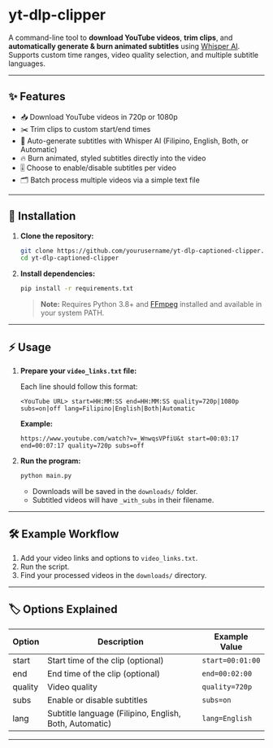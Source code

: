 # yt-dlp-clipper

A command-line tool to **download YouTube videos**, **trim clips**, and **automatically generate & burn animated subtitles** using [Whisper AI](https://github.com/openai/whisper).  
Supports custom time ranges, video quality selection, and multiple subtitle languages.

---

## ✨ Features

- 📥 Download YouTube videos in 720p or 1080p
- ✂️ Trim clips to custom start/end times
- 📝 Auto-generate subtitles with Whisper AI (Filipino, English, Both, or Automatic)
- 🔥 Burn animated, styled subtitles directly into the video
- 🎚️ Choose to enable/disable subtitles per video
- 🗂️ Batch process multiple videos via a simple text file

---

## 🚀 Installation

1. **Clone the repository:**

   ```sh
   git clone https://github.com/yourusername/yt-dlp-captioned-clipper.git
   cd yt-dlp-captioned-clipper
   ```

2. **Install dependencies:**

   ```sh
   pip install -r requirements.txt
   ```

   > **Note:** Requires Python 3.8+ and [FFmpeg](https://ffmpeg.org/download.html) installed and available in your system PATH.

---

## ⚡ Usage

1. **Prepare your `video_links.txt` file:**

   Each line should follow this format:

   ```
   <YouTube URL> start=HH:MM:SS end=HH:MM:SS quality=720p|1080p subs=on|off lang=Filipino|English|Both|Automatic
   ```

   **Example:**

   ```
   https://www.youtube.com/watch?v=_WnwqsVPfiU&t start=00:03:17 end=00:07:17 quality=720p subs=off
   ```

2. **Run the program:**

   ```sh
   python main.py
   ```

   - Downloads will be saved in the `downloads/` folder.
   - Subtitled videos will have `_with_subs` in their filename.

---

## 🛠️ Example Workflow

1. Add your video links and options to `video_links.txt`.
2. Run the script.
3. Find your processed videos in the `downloads/` directory.

---

## 🏷️ Options Explained

| Option  | Description                                            | Example Value    |
| ------- | ------------------------------------------------------ | ---------------- |
| start   | Start time of the clip (optional)                      | `start=00:01:00` |
| end     | End time of the clip (optional)                        | `end=00:02:00`   |
| quality | Video quality                                          | `quality=720p`   |
| subs    | Enable or disable subtitles                            | `subs=on`        |
| lang    | Subtitle language (Filipino, English, Both, Automatic) | `lang=English`   |

---
